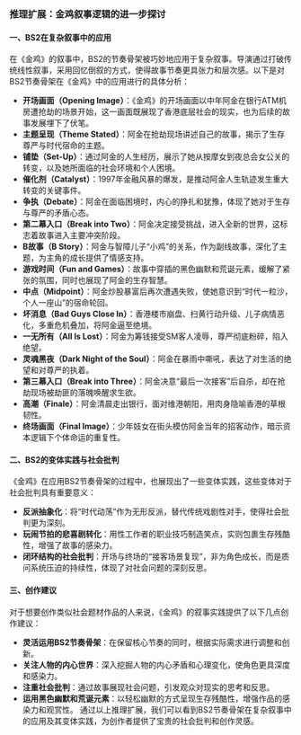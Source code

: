 
### 推理扩展：金鸡叙事逻辑的进一步探讨
#### 一、BS2在复杂叙事中的应用
在《金鸡》的叙事中，BS2的节奏骨架被巧妙地应用于复杂叙事。导演通过打破传统线性叙事，采用回忆倒叙的方式，使得故事节奏更具张力和层次感。以下是对BS2节奏骨架在《金鸡》中的应用进行的具体分析：
- **开场画面（Opening Image）**：《金鸡》的开场画面以中年阿金在银行ATM机房遭抢劫的场景开始，这一画面既展现了香港底层社会的现实，也为后续的故事发展埋下了伏笔。
- **主题呈现（Theme Stated）**：阿金在抢劫现场讲述自己的故事，揭示了生存尊严与时代宿命的主题。
- **铺垫（Set-Up）**：通过阿金的人生经历，展示了她从按摩女到夜总会女公关的转变，以及她所面临的社会环境和个人困境。
- **催化剂（Catalyst）**：1997年金融风暴的爆发，是推动阿金人生轨迹发生重大转变的关键事件。
- **争执（Debate）**：阿金在面临困境时，内心的挣扎和犹豫，体现了她对于生存与尊严的矛盾心态。
- **第二幕入口（Break into Two）**：阿金决定接受挑战，进入全新的世界，这标志着故事进入主要冲突阶段。
- **B故事（B Story）**：阿金与智障儿子“小鸡”的关系，作为副线故事，深化了主题，为主角的成长提供了情感支持。
- **游戏时间（Fun and Games）**：故事中穿插的黑色幽默和荒诞元素，缓解了紧张的氛围，同时也展现了阿金的生存智慧。
- **中点（Midpoint）**：阿金炒股暴富后再次遭遇失败，使她意识到“时代一粒沙，个人一座山”的宿命轮回。
- **坏消息（Bad Guys Close In）**：香港楼市崩盘、扫黄行动升级、儿子病情恶化，多重危机叠加，将阿金逼至绝境。
- **一无所有（All Is Lost）**：阿金为筹钱接受SM客人凌辱，尊严彻底粉碎，陷入绝望。
- **灵魂黑夜（Dark Night of the Soul）**：阿金在暴雨中嘶吼，表达了对生活的绝望和对尊严的执着。
- **第三幕入口（Break into Three）**：阿金决意“最后一次接客”后自杀，却在抢劫现场被劫匪的落魄唤醒求生欲。
- **高潮（Finale）**：阿金清晨走出银行，面对维港朝阳，用肉身隐喻香港的草根韧性。
- **终场画面（Final Image）**：少年妓女在街头模仿阿金当年的招客动作，暗示资本逻辑下个体命运的重复性。
#### 二、BS2的变体实践与社会批判
《金鸡》在应用BS2节奏骨架的过程中，也展现出了一些变体实践，这些变体对于社会批判具有重要意义：
- **反派抽象化**：将“时代动荡”作为无形反派，替代传统戏剧性对手，使得社会批判更为深刻。
- **玩闹节拍的悲喜剧转化**：用性工作者的职业技巧制造笑点，实则包裹生存残酷性，增强了故事的感染力。
- **闭环结构的社会批判**：开场与终场的“接客场景复现”，非为角色成长，而是质问系统压迫的持续性，体现了对社会问题的深刻反思。
#### 三、创作建议
对于想要创作类似社会题材作品的人来说，《金鸡》的叙事实践提供了以下几点创作建议：
- **灵活运用BS2节奏骨架**：在保留核心节奏的同时，根据实际需求进行调整和创新。
- **关注人物的内心世界**：深入挖掘人物的内心矛盾和心理变化，使角色更具深度和感染力。
- **注重社会批判**：通过故事展现社会问题，引发观众对现实的思考和反思。
- **运用黑色幽默和荒诞元素**：以轻松幽默的方式呈现生存残酷性，增强作品的感染力和观赏性。
通过以上推理扩展，我们可以看到BS2节奏骨架在复杂叙事中的应用及其变体实践，为创作者提供了宝贵的社会批判和创作灵感。